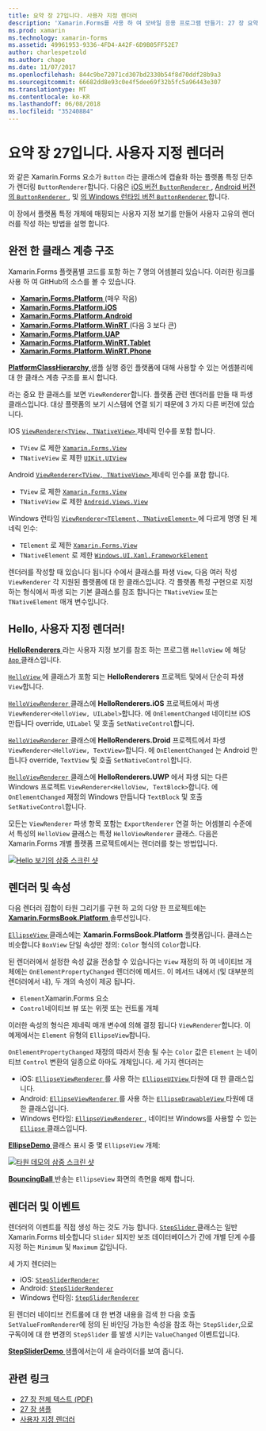 ```yaml
---
title: 요약 장 27입니다. 사용자 지정 렌더러
description: 'Xamarin.Forms를 사용 하 여 모바일 응용 프로그램 만들기: 27 장 요약 합니다. 사용자 지정 렌더러'
ms.prod: xamarin
ms.technology: xamarin-forms
ms.assetid: 49961953-9336-4FD4-A42F-6D9B05FF52E7
author: charlespetzold
ms.author: chape
ms.date: 11/07/2017
ms.openlocfilehash: 844c9be72071cd307bd2330b54f8d70ddf28b9a3
ms.sourcegitcommit: 66682dd8e93c0e4f5dee69f32b5fc5a96443e307
ms.translationtype: MT
ms.contentlocale: ko-KR
ms.lasthandoff: 06/08/2018
ms.locfileid: "35240884"
---
```

# <a name="summary-of-chapter-27-custom-renderers"></a>요약 장 27입니다. 사용자 지정 렌더러

와 같은 Xamarin.Forms 요소가 `Button` 라는 클래스에 캡슐화 하는 플랫폼 특정 단추가 렌더링 `ButtonRenderer`합니다.  다음은 [iOS 버전 `ButtonRenderer` ](https://github.com/xamarin/Xamarin.Forms/blob/master/Xamarin.Forms.Platform.iOS/Renderers/ButtonRenderer.cs), [Android 버전의 `ButtonRenderer` ](https://github.com/xamarin/Xamarin.Forms/blob/master/Xamarin.Forms.Platform.Android/Renderers/ButtonRenderer.cs), 및 [의 Windows 런타임 버전 `ButtonRenderer` ](https://github.com/xamarin/Xamarin.Forms/blob/master/Xamarin.Forms.Platform.WinRT/ButtonRenderer.cs)합니다.

이 장에서 플랫폼 특정 개체에 매핑되는 사용자 지정 보기를 만들어 사용자 고유의 렌더러를 작성 하는 방법을 설명 합니다.

## <a name="the-complete-class-hierarchy"></a>완전 한 클래스 계층 구조

Xamarin.Forms 플랫폼별 코드를 포함 하는 7 명의 어셈블리 있습니다.
이러한 링크를 사용 하 여 GitHub의 소스를 볼 수 있습니다.

- [**Xamarin.Forms.Platform** ](https://github.com/xamarin/Xamarin.Forms/tree/master/Xamarin.Forms.Platform) (매우 작음)
- [**Xamarin.Forms.Platform.iOS**](https://github.com/xamarin/Xamarin.Forms/tree/master/Xamarin.Forms.Platform.iOS)
- [**Xamarin.Forms.Platform.Android**](https://github.com/xamarin/Xamarin.Forms/tree/master/Xamarin.Forms.Platform.Android)
- [**Xamarin.Forms.Platform.WinRT** ](https://github.com/xamarin/Xamarin.Forms/tree/master/Xamarin.Forms.Platform.WinRT) (다음 3 보다 큰)
- [**Xamarin.Forms.Platform.UAP**](https://github.com/xamarin/Xamarin.Forms/tree/master/Xamarin.Forms.Platform.UAP)
- [**Xamarin.Forms.Platform.WinRT.Tablet**](https://github.com/xamarin/Xamarin.Forms/tree/master/Xamarin.Forms.Platform.WinRT.Tablet)
- [**Xamarin.Forms.Platform.WinRT.Phone**](https://github.com/xamarin/Xamarin.Forms/tree/master/Xamarin.Forms.Platform.WinRT.Phone)

[ **PlatformClassHierarchy** ](https://github.com/xamarin/xamarin-forms-book-samples/tree/master/Chapter27/PlatformClassHierarchy) 샘플 실행 중인 플랫폼에 대해 사용할 수 있는 어셈블리에 대 한 클래스 계층 구조를 표시 합니다.

라는 중요 한 클래스를 보면 `ViewRenderer`합니다. 플랫폼 관련 렌더러를 만들 때 파생 클래스입니다. 대상 플랫폼의 보기 시스템에 연결 되기 때문에 3 가지 다른 버전에 있습니다.

IOS [ `ViewRenderer<TView, TNativeView>` ](https://github.com/xamarin/Xamarin.Forms/blob/master/Xamarin.Forms.Platform.iOS/ViewRenderer.cs#L26) 제네릭 인수를 포함 합니다.

- `TView` 로 제한 [`Xamarin.Forms.View`](https://developer.xamarin.com/api/type/Xamarin.Forms.View/)
- `TNativeView` 로 제한 [`UIKit.UIView`](https://developer.xamarin.com/api/type/UIKit.UIView/)

Android [ `ViewRenderer<TView, TNativeView>` ](https://github.com/xamarin/Xamarin.Forms/blob/master/Xamarin.Forms.Platform.Android/ViewRenderer.cs#L14) 제네릭 인수를 포함 합니다.

- `TView` 로 제한 [`Xamarin.Forms.View`](https://developer.xamarin.com/api/type/Xamarin.Forms.View/)
- `TNativeView` 로 제한 [`Android.Views.View`](https://developer.xamarin.com/api/type/Android.Views.View/)

Windows 런타임 [ `ViewRenderer<TElement, TNativeElement>` ](https://github.com/xamarin/Xamarin.Forms/blob/master/Xamarin.Forms.Platform.WinRT/ViewRenderer.cs#L12) 에 다르게 명명 된 제네릭 인수:

- `TElement` 로 제한 [`Xamarin.Forms.View`](https://developer.xamarin.com/api/type/Xamarin.Forms.View/)
- `TNativeElement` 로 제한 [`Windows.UI.Xaml.FrameworkElement`](https://msdn.microsoft.com/library/windows/apps/windows.ui.xaml.frameworkelement.aspx)

렌더러를 작성할 때 있습니다 됩니다 수에서 클래스를 파생 `View`, 다음 여러 작성 `ViewRenderer` 각 지원된 플랫폼에 대 한 클래스입니다. 각 플랫폼 특정 구현으로 지정 하는 형식에서 파생 되는 기본 클래스를 참조 합니다는 `TNativeView` 또는 `TNativeElement` 매개 변수입니다.

## <a name="hello-custom-renderers"></a>Hello, 사용자 지정 렌더러!

[ **HelloRenderers** ](https://github.com/xamarin/xamarin-forms-book-samples/tree/master/Chapter27/HelloRenderers) 라는 사용자 지정 보기를 참조 하는 프로그램 `HelloView` 에 해당 [ `App` ](https://github.com/xamarin/xamarin-forms-book-samples/blob/master/Chapter27/HelloRenderers/HelloRenderers/HelloRenderers/App.cs) 클래스입니다.

[ `HelloView` ](https://github.com/xamarin/xamarin-forms-book-samples/blob/master/Chapter27/HelloRenderers/HelloRenderers/HelloRenderers/HelloView.cs) 에 클래스가 포함 되는 **HelloRenderers** 프로젝트 및에서 단순히 파생 `View`합니다.

[ `HelloViewRenderer` ](https://github.com/xamarin/xamarin-forms-book-samples/blob/master/Chapter27/HelloRenderers/HelloRenderers/HelloRenderers.iOS/HelloViewRenderer.cs) 클래스에 **HelloRenderers.iOS** 프로젝트에서 파생 `ViewRenderer<HelloView, UILabel>`합니다. 에 `OnElementChanged` 네이티브 iOS 만듭니다 override, `UILabel` 및 호출 `SetNativeControl`합니다.

[ `HelloViewRenderer` ](https://github.com/xamarin/xamarin-forms-book-samples/blob/master/Chapter27/HelloRenderers/HelloRenderers/HelloRenderers.Droid/HelloViewRenderer.cs) 클래스에 **HelloRenderers.Droid** 프로젝트에서 파생 `ViewRenderer<HelloView, TextView>`합니다. 에 `OnElementChanged` 는 Android 만듭니다 override, `TextView` 및 호출 `SetNativeControl`합니다.

[ `HelloViewRenderer` ](https://github.com/xamarin/xamarin-forms-book-samples/blob/master/Chapter27/HelloRenderers/HelloRenderers/HelloRenderers.UWP/HelloViewRenderer.cs) 클래스에 **HelloRenderers.UWP** 에서 파생 되는 다른 Windows 프로젝트 `ViewRenderer<HelloView, TextBlock>`합니다. 에 `OnElementChanged` 재정의 Windows 만듭니다 `TextBlock` 및 호출 `SetNativeControl`합니다.

모든는 `ViewRenderer` 파생 항목 포함는 `ExportRenderer` 연결 하는 어셈블리 수준에서 특성의 `HelloView` 클래스는 특정 `HelloViewRenderer` 클래스. 다음은 Xamarin.Forms 개별 플랫폼 프로젝트에서는 렌더러를 찾는 방법입니다.

[![Hello 보기의 삼중 스크린 샷](images/ch27fg02-small.png "사용자 지정 렌더러")](images/ch27fg02-large.png#lightbox "사용자 지정 렌더러")

## <a name="renderers-and-properties"></a>렌더러 및 속성

다음 렌더러 집합이 타원 그리기를 구현 하 고의 다양 한 프로젝트에는 [ **Xamarin.FormsBook.Platform** ](https://github.com/xamarin/xamarin-forms-book-samples/tree/master/Libraries/Xamarin.FormsBook.Platform) 솔루션입니다.

[ `EllipseView` ](https://github.com/xamarin/xamarin-forms-book-samples/blob/master/Libraries/Xamarin.FormsBook.Platform/Xamarin.FormsBook.Platform/EllipseView.cs) 클래스에는 **Xamarin.FormsBook.Platform** 플랫폼입니다. 클래스는 비슷합니다 `BoxView` 단일 속성만 정의: `Color` 형식의 `Color`합니다.

된 렌더러에서 설정한 속성 값을 전송할 수 있습니다는 `View` 재정의 하 여 네이티브 개체에는 `OnElementPropertyChanged` 렌더러에 메서드. 이 메서드 내에서 (및 대부분의 렌더러에서 내), 두 개의 속성이 제공 됩니다.

- `Element`Xamarin.Forms 요소
- `Control`네이티브 뷰 또는 위젯 또는 컨트롤 개체

이러한 속성의 형식은 제네릭 매개 변수에 의해 결정 됩니다 `ViewRenderer`합니다. 이 예제에서는 `Element` 유형의 `EllipseView`합니다.

`OnElementPropertyChanged` 재정의 따라서 전송 될 수는 `Color` 값은 `Element` 는 네이티브 `Control` 변환의 일종으로 아마도 개체입니다. 세 가지 렌더러는

- iOS: [ `EllipseViewRenderer` ](https://github.com/xamarin/xamarin-forms-book-samples/blob/master/Libraries/Xamarin.FormsBook.Platform/Xamarin.FormsBook.Platform.iOS/EllipseViewRenderer.cs)를 사용 하는 [ `EllipseUIView` ](https://github.com/xamarin/xamarin-forms-book-samples/blob/master/Libraries/Xamarin.FormsBook.Platform/Xamarin.FormsBook.Platform.iOS/EllipseUIView.cs) 타원에 대 한 클래스입니다.
- Android: [ `EllipseViewRenderer` ](https://github.com/xamarin/xamarin-forms-book-samples/blob/master/Libraries/Xamarin.FormsBook.Platform/Xamarin.FormsBook.Platform.Android/EllipseViewRenderer.cs)를 사용 하는 [ `EllipseDrawableView` ](https://github.com/xamarin/xamarin-forms-book-samples/blob/master/Libraries/Xamarin.FormsBook.Platform/Xamarin.FormsBook.Platform.Android/EllipseDrawableView.cs) 타원에 대 한 클래스입니다.
- Windows 런타임: [ `EllipseViewRenderer` ](https://github.com/xamarin/xamarin-forms-book-samples/blob/master/Libraries/Xamarin.FormsBook.Platform/Xamarin.FormsBook.Platform.WinRT/EllipseViewRenderer.cs), 네이티브 Windows를 사용할 수 있는 [ `Ellipse` ](https://msdn.microsoft.com/library/windows/apps/windows.ui.xaml.shapes.ellipse.aspx) 클래스입니다.

[ **EllipseDemo** ](https://github.com/xamarin/xamarin-forms-book-samples/tree/master/Chapter27/EllipseDemo) 클래스 표시 중 몇 `EllipseView` 개체:

[![타원 데모의 삼중 스크린 샷](images/ch27fg03-small.png "EllipseView 사용자 지정 렌더러")](images/ch27fg03-large.png#lightbox "EllipseView 사용자 지정 렌더러")

[ **BouncingBall** ](https://github.com/xamarin/xamarin-forms-book-samples/tree/master/Chapter27/BouncingBall) 반송는 `EllipseView` 화면의 측면을 해제 합니다.

## <a name="renderers-and-events"></a>렌더러 및 이벤트

렌더러의 이벤트를 직접 생성 하는 것도 가능 합니다. [ `StepSlider` ](https://github.com/xamarin/xamarin-forms-book-samples/blob/master/Libraries/Xamarin.FormsBook.Platform/Xamarin.FormsBook.Platform/StepSlider.cs) 클래스는 일반 Xamarin.Forms 비슷합니다 `Slider` 되지만 보조 데이터베이스가 간에 개별 단계 수를 지정 하는 `Minimum` 및 `Maximum` 값입니다.

세 가지 렌더러는

- iOS: [`StepSliderRenderer`](https://github.com/xamarin/xamarin-forms-book-samples/blob/master/Libraries/Xamarin.FormsBook.Platform/Xamarin.FormsBook.Platform.iOS/StepSliderRenderer.cs)
- Android: [`StepSliderRenderer`](https://github.com/xamarin/xamarin-forms-book-samples/blob/master/Libraries/Xamarin.FormsBook.Platform/Xamarin.FormsBook.Platform.Android/StepSliderRenderer.cs)
- Windows 런타임: [`StepSliderRenderer`](https://github.com/xamarin/xamarin-forms-book-samples/blob/master/Libraries/Xamarin.FormsBook.Platform/Xamarin.FormsBook.Platform.WinRT/StepSliderRenderer.cs)

된 렌더러 네이티브 컨트롤에 대 한 변경 내용을 검색 한 다음 호출 `SetValueFromRenderer`에 정의 된 바인딩 가능한 속성을 참조 하는 `StepSlider`,으로 구독이에 대 한 변경의 `StepSlider` 를 발생 시키는 `ValueChanged` 이벤트입니다.

[ **StepSliderDemo** ](https://github.com/xamarin/xamarin-forms-book-samples/tree/master/Chapter27/StepSliderDemo) 샘플에서는이 새 슬라이더를 보여 줍니다.



## <a name="related-links"></a>관련 링크

- [27 장 전체 텍스트 (PDF)](https://download.xamarin.com/developer/xamarin-forms-book/XamarinFormsBook-Ch27-Apr2016.pdf)
- [27 장 샘플](https://github.com/xamarin/xamarin-forms-book-samples/tree/master/Chapter27)
- [사용자 지정 렌더러](~/xamarin-forms/app-fundamentals/custom-renderer/index.md)

